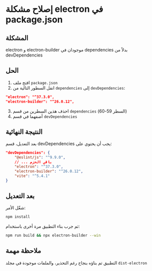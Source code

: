 # إصلاح مشكلة electron في package.json

## المشكلة
electron و electron-builder موجودان في dependencies بدلاً من devDependencies

## الحل

1. افتح ملف `package.json` 
2. انقل السطور التالية من `dependencies` إلى `devDependencies`:

```json
"electron": "^37.3.0",
"electron-builder": "^26.0.12",
```

3. احذف هذين السطرين من قسم `dependencies` (السطر 59-60)
4. أضفهما في قسم `devDependencies` 

## النتيجة النهائية
بعد التعديل، قسم devDependencies يجب أن يحتوي على:
```json
"devDependencies": {
    "@eslint/js": "^9.9.0",
    // ... باقي الحزم
    "electron": "^37.3.0", 
    "electron-builder": "^26.0.12",
    "vite": "^5.4.1"
}
```

## بعد التعديل
شغّل الأمر:
```bash
npm install
```

ثم جرب بناء التطبيق مرة أخرى باستخدام:
```bash
npm run build && npx electron-builder --win
```

## ملاحظة مهمة
التطبيق تم بناؤه بنجاح رغم التحذير، والملفات موجودة في مجلد `dist-electron`